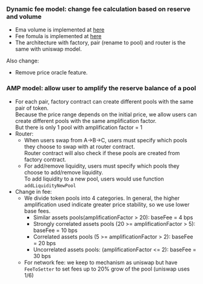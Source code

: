 ### Dynamic fee model: change fee calculation based on reserve and volume
- Ema volume is implemented at [here](contracts/VolumeTrendRecorder.sol)
- Fee fomula is implemented at [here](contracts/libraries/FeeFomula.sol)
- The architecture with factory, pair (rename to pool) and router is the same with uniswap model.

Also change:
- Remove price oracle feature.
### AMP model: allow user to amplify the reserve balance of a pool
- For each pair, factory contract can create different pools with the same pair of token.   
Because the price range depends on the initial price, we allow users can create different pools with the same amplification factor.   
But there is only 1 pool with amplification factor = 1
- Router:
    - When users swap from A->B->C, users must specify which pools they choose to swap with at router contract.   
Router contract will also check if these pools are created from factory contract.
    - For add/remove liquidity, users must specify which pools they choose to add/remove liquidity.   
To add liquidity to a new pool, users would use function `addLiquidityNewPool`
- Change in fee:
  - We divide token pools into 4 categories. In general, the higher amplification used indicate greater price stability, so we use lower base fees.
    - Similar assets pools(amplificationFactor > 20): baseFee = 4 bps
    - Strongly correlated assets pools (20 >= amplificationFactor > 5): baseFee = 10 bps
    - Correlated assets pools (5 >= amplificationFactor > 2): baseFee = 20 bps
    - Uncorrelated assets pools: (amplificationFactor <= 2): baseFee = 30 bps
  - For network fee: we keep to mechanism as uniswap but have `FeeToSetter` to set fees up to 20% grow of the pool (uniswap uses 1/6)